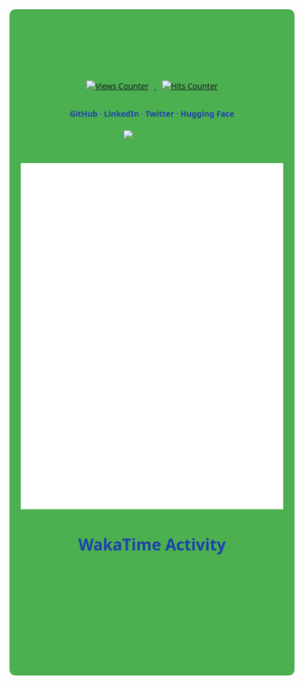 <div align="center" style="font-family: 'Segoe UI', Tahoma, Geneva, Verdana, sans-serif; color: #4CAF50; background-color: #4CAF50; padding: 20px; border-radius: 10px;">

  <h1 style="color: #4CAF50;">Hi, I'm <a href="https://github.com/aditya26062003" style="color: #4CAF50; text-decoration: none;">Aditya Singh</a></h1>
  <p>
    <a href="https://github.com/aditya26062003/">
      <img src="https://komarev.com/ghpvc/?username=aditya26062003&color=1E40AF&label=Profile+Views" alt="Views Counter" style="margin: 10px;" />
    </a>
    <a href="https://github.com/aditya26062003/">
      <img src="https://hits.seeyoufarm.com/api/count/incr/badge.svg?url=https%3A%2F%2Fgithub.com%2Faditya260620031212%2Fhit-counter&count_bg=%231E40AF&title_bg=%231E3A8A&title=Hits" alt="Hits Counter" style="margin: 10px;" />
    </a>
  </p>
  
  <h4 style="color: #1E3A8A;">
    <a href="https://github.com/adityasingh26062003" style="color: #1E40AF; text-decoration: none;">GitHub</a>
    <span style="color: #2563EB;"> · </span>
    <a href="https://linkedin.com/in/adityasingh26062003" style="color: #1E40AF; text-decoration: none;">LinkedIn</a>
    <span style="color: #2563EB;"> · </span>
    <a href="https://twitter.com/ADITYAS01117542" style="color: #1E40AF; text-decoration: none;">Twitter</a>
    <span style="color: #2563EB;"> · </span>
    <a href="https://huggingface.co/adi2606" style="color: #1E40AF; text-decoration: none;">Hugging Face</a>
</h4>
  
  <div style="margin: 20px 0;">
    <img src="https://github-readme-streak-stats.herokuapp.com?user=aditya26062003&amp;border_radius=10&amp;card_width=500&amp;ring=9C6BFF&amp;fire=9C6BFF&amp;currStreakLabel=9C6BFF&amp;border=FFFFFF00&amp;background=FFFFFF00&amp;stroke=FFFFFF00&amp;currStreakNum=7F3F98&amp;sideNums=7F3F98&amp;sideLabels=7F3F98&amp;dates=A38CCF&amp;excludeDaysLabel=A38CCF" alt="GitHub Streak" loading="lazy" title="GitHub Streak" style="width: 50%; max-width: 100px;">
</div>


  <div style="margin: 20px 0;">
    <picture>
      <img src="github-metrics.svg" alt="Metrics" loading="lazy" title="GitHub Metrics"/>
    </picture>
  </div>
  
  <h1 align="center" style="color: #1E40AF;">WakaTime Activity</h1>
  <!--START_SECTION:waka-->

```f#
From: 23 May 2024 - To: 19 June 2024

C++                           >>>>>>>>>>>>>>>----------   58.79 %
Markdown                      >>-----------------------   09.97 %
Text                          >>-----------------------   07.32 %
CMake                         >------------------------   05.06 %
```

<!--END_SECTION:waka-->

</div>
